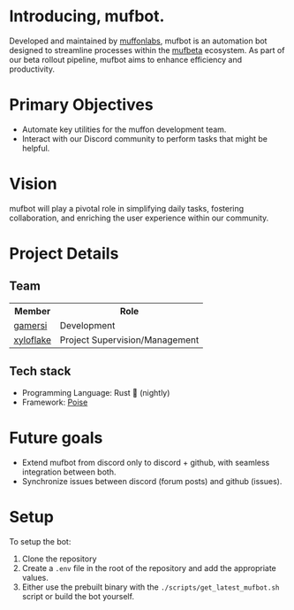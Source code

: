# Introducing, mufbot.

Developed and maintained by [muffonlabs](https://github.com/muffonlabs), mufbot is an automation bot designed to streamline processes within the [mufbeta](https://github.com/muffonlabs/mufbeta) ecosystem. As part of our beta rollout pipeline, mufbot aims to enhance efficiency and productivity.

# Primary Objectives
- Automate key utilities for the muffon development team.
- Interact with our Discord community to perform tasks that might be helpful.

# Vision
mufbot will play a pivotal role in simplifying daily tasks, fostering collaboration, and enriching the user experience within our community.

# Project Details

## Team
<table>
  <tr>
    <th>Member</th>
    <th>Role</th>
  </tr>
  <tr>
    <td>
      <a href="https://github.com/gamersi">
        gamersi
      </a>
    </td>
    <td>Development</td>
  </tr>
  <tr>
    <td>
      <a href="https://github.com/xyloflake">
        xyloflake
      </a>
    </td>
    <td>Project Supervision/Management</td>
  </tr>
</table>

## Tech stack
- Programming Language: Rust 🦀 (nightly)
- Framework: [Poise](https://github.com/serenity-rs/poise)

# Future goals

- Extend mufbot from discord only to discord + github, with seamless integration between both.
- Synchronize issues between discord (forum posts) and github (issues).

# Setup
To setup the bot:
1. Clone the repository
2. Create a `.env` file in the root of the repository and add the appropriate values.
3. Either use the prebuilt binary with the `./scripts/get_latest_mufbot.sh` script or build the bot yourself.
